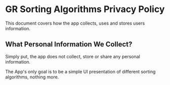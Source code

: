 # GR Sorting Algorithms Privacy Policy

This document covers how the app collects, uses and stores users information.

## What Personal Information We Collect?
Simply put, the app does not collect, store or share any personal information. 

The App's only goal is to be a simple UI presentation of different sorting algorithms, nothing more.
